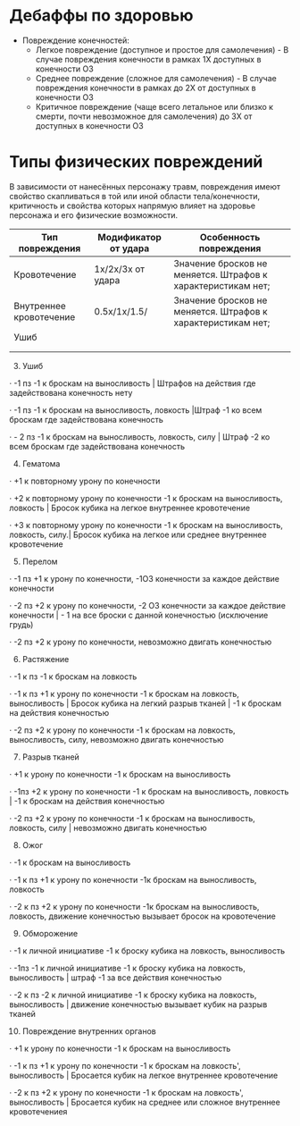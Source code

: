 # Дебаффы по здоровью

* Повреждение конечностей:
	* Легкое повреждение (доступное и простое для самолечения) - В случае повреждения конечности в рамках 1X доступных в конечности ОЗ
	* Среднее повреждение (сложное для самолечения) - В случае повреждения конечности в рамках до 2X от доступных в конечности ОЗ
	* Критичное повреждение (чаще всего летальное или близко к смерти, почти невозможное для самолечения) до 3X от доступных в конечности ОЗ

# Типы физических повреждений
В зависимости от нанесённых персонажу травм, повреждения имеют свойство скапливаться в той или иной области тела/конечности, критичность и свойства которых напрямую влияет на здоровье персонажа и его физические возможности.

| Тип повреждения         | Модификатор от удара | Особенность повреждения                                      |
| ----------------------- | -------------------- | ------------------------------------------------------------ |
| Кровотечение            | 1x/2x/3x от удара    | Значение бросков не меняется. Штрафов к характеристикам нет; |
| Внутреннее кровотечение | 0.5х/1х/1.5/         | Значение бросков не меняется. Штрафов к характеристикам нет; |
| Ушиб                    |                      |                                                              |
|                         |                      |                                                              |
|                         |                      |                                                              |

3. Ушиб

· -1 пз -1 к броскам на выносливость | Штрафов на действия где задействована конечность нету

· -1 пз -1 к броскам на выносливость, ловкость |Штраф -1 ко всем броскам где задействована конечность

· - 2 пз -1 к броскам на выносливость, ловкость, силу | Штраф -2 ко всем броскам где задействована конечность

4. Гематома

· +1 к повторному урону по конечности

· +2 к повторному урону по конечности -1 к броскам на выносливость, ловкость | Бросок кубика на легкое внутреннее кровотечение

· +3 к повторному урону по конечности -1 к броскам на выносливость, ловкость, силу.| Бросок кубика на легкое или среднее внутреннее кровотечение

5. Перелом

· -1 пз +1 к урону по конечности, -1ОЗ конечности за каждое действие конечности

· -2 пз +2 к урону по конечности, -2 ОЗ конечности за каждое действие конечности | - 1 на все броски с данной конечностью (исключение грудь)

· -2 пз +2 к урону по конечности, невозможно двигать конечностью

6. Растяжение

· -1 к пз -1 к броскам на ловкость

· -1 к пз +1 к урону по конечности -1 к броскам на ловкость, выносливость | Бросок кубика на легкий разрыв тканей | -1 к броскам на действия конечностью

· -2 пз +2 к урону по конечности -1 к броскам на ловкость, выносливость, силу, невозможно двигать конечностью

7. Разрыв тканей

· +1 к урону по конечности -1 к броскам на выносливость

· -1пз +2 к урону по конечности -1 к броскам на выносливость, ловкость | -1 к броскам на действия конечностью

· -2 пз +2 к урону по конечности -1 к броскам на выносливость, ловкость, силу | невозможно двигать конечностью

8. Ожог

· -1 к броскам на выносливость

· -1 к пз +1 к урону по конечности -1к броскам на выносливость, ловкость

· -2 к пз +2 к урону по конечности -1к броскам на выносливость, ловкость, движение конечностью вызывает бросок на кровотечение

9. Обморожение

· -1 к личной инициативе -1 к броску кубика на ловкость, выносливость

· -1пз -1 к личной инициативе -1 к броску кубика на ловкость, выносливость | штраф -1 за все действия конечностью

· -2 к пз -2 к личной инициативе -1 к броску кубика на ловкость, выносливость | движение конечностью вызывает кубик на разрыв тканей

10. Повреждение внутренних органов

· +1 к урону по конечности -1 к броскам на выносливость

· -1 к пз +1 к урону по конечности -1 к броскам на ловкость', выносливость | Бросается кубик на легкое внутреннее кровотечение

· -2 к пз +2 к урону по конечности -1 к броскам на ловкость', выносливость | Бросается кубик на среднее или сложное внутреннее кровотечениея